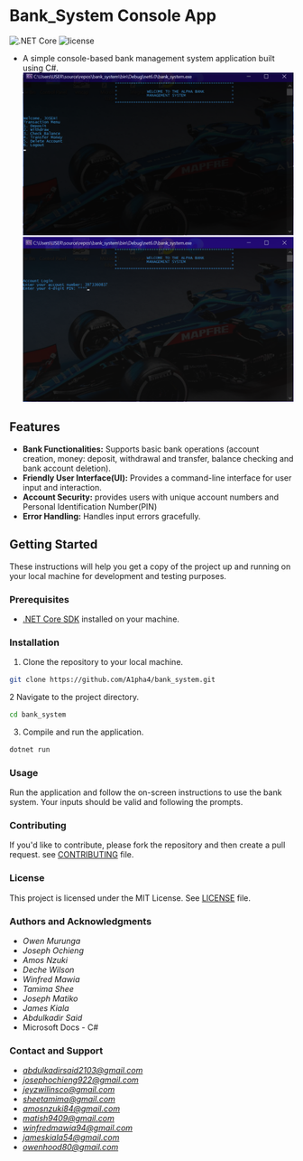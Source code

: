 # Bank_System Console App
![.NET Core](https://img.shields.io/badge/.NET%20Core-3.1%20%7C%205.0%20%7C%206.0-blue)
![license](https://img.shields.io/github/license/DAVFoundation/captain-n3m0.svg?style=flat-square)
- A simple console-based bank management system application built using C#.
![bank user interface](https://github.com/A1pha4/bank_system/blob/main/BANK%20GUI%203.png)
![bank user interface](https://github.com/A1pha4/bank_system/blob/main/BANK%20GUI2.png)
## Features

- **Bank Functionalities:** Supports basic bank operations (account creation, money: deposit, withdrawal and transfer, balance checking and bank account deletion).
- **Friendly User Interface(UI):** Provides a command-line interface for user input and interaction.
- **Account Security:** provides users with unique account numbers and Personal Identification Number(PIN)
- **Error Handling:** Handles input errors gracefully.

## Getting Started

These instructions will help you get a copy of the project up and running on your local machine for development and testing purposes.

### Prerequisites

- [.NET Core SDK](https://dotnet.microsoft.com/download) installed on your machine.

### Installation

1. Clone the repository to your local machine.

```bash
git clone https://github.com/A1pha4/bank_system.git
```
2 Navigate to the project directory.
```bash 
cd bank_system
```
3. Compile and run the application.
```bash
dotnet run
```
### Usage
Run the application and follow the on-screen instructions to use the bank system.
Your inputs should be valid and following the prompts.

### Contributing
If you'd like to contribute, please fork the repository and then create a pull request.
see [CONTRIBUTING](https://github.com/A1pha4/bank_system/blob/main/CONTRIBUTING.md) file.

### License
This project is licensed under the MIT License. See [LICENSE](https://github.com/A1pha4/bank_system/blob/main/LICENSE) file.

### Authors and Acknowledgments
- *Owen Murunga*
- *Joseph Ochieng*
- *Amos Nzuki*
- *Deche Wilson*
- *Winfred Mawia*
- *Tamima Shee*
- *Joseph Matiko*
- *James Kiala*
- *Abdulkadir Said*
- Microsoft Docs - C#

### Contact and Support
- *abdulkadirsaid2103@gmail.com*
- *josephochieng922@gmail.com*
- *jeyzwilinsco@gmail.com*
- *sheetamima@gmail.com*
- *amosnzuki84@gmail.com*
- *matish9409@gmail.com*
- *winfredmawia94@gmail.com*
- *jameskiala54@gmail.com*
- *owenhood80@gmail.com*
